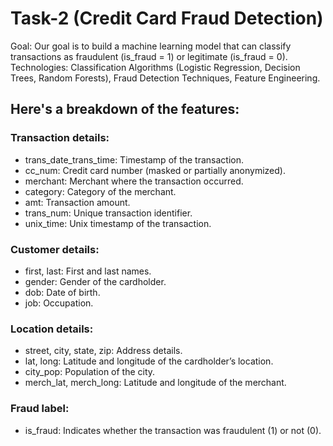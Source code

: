 # Task-2 (Credit Card Fraud Detection)

Goal: Our goal is to build a machine learning model that can classify transactions as fraudulent (is_fraud = 1) or legitimate (is_fraud = 0).
Technologies: Classification Algorithms (Logistic Regression, Decision Trees, Random Forests), Fraud Detection Techniques, Feature Engineering.


## Here's a breakdown of the features:
### Transaction details:
- trans_date_trans_time: Timestamp of the transaction.
- cc_num: Credit card number (masked or partially anonymized).
- merchant: Merchant where the transaction occurred.
- category: Category of the merchant.
- amt: Transaction amount.
- trans_num: Unique transaction identifier.
- unix_time: Unix timestamp of the transaction.

### Customer details:
- first, last: First and last names.
- gender: Gender of the cardholder.
- dob: Date of birth.
- job: Occupation.

### Location details:
- street, city, state, zip: Address details.
- lat, long: Latitude and longitude of the cardholder’s location.
- city_pop: Population of the city.
- merch_lat, merch_long: Latitude and longitude of the merchant.

### Fraud label:
- is_fraud: Indicates whether the transaction was fraudulent (1) or not (0).